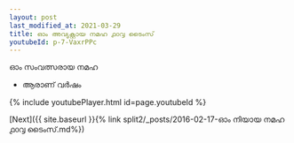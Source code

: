 ```yaml
---
layout: post
last_modified_at: 2021-03-29
title: ഓം അവ്യക്റ്റായ നമഹ ൧൦൮ ടൈംസ്
youtubeId: p-7-VaxrPPc
---
```

 
 
 ഓം സംവത്സരായ നമഹ 
 
 -  ആരാണ് വർഷം 
 
  
 
  
 
 
 
 
 
 


{% include youtubePlayer.html id=page.youtubeId %}
 
[Next]({{ site.baseurl }}{% link  split2/_posts/2016-02-17-ഓം നിയായ നമഹ ൧൦൮ ടൈംസ്.md%})
 
